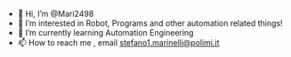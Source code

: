 - 👋 Hi, I’m @Mari2498
- 👀 I’m interested in Robot, Programs and other automation related things!
- 🌱 I’m currently learning Automation Engineering
- 📫 How to reach me , email stefano1.marinelli@polimi.it

<!---
Mari2498/Mari2498 is a ✨ special ✨ repository because its `README.md` (this file) appears on your GitHub profile.
You can click the Preview link to take a look at your changes.
--->
